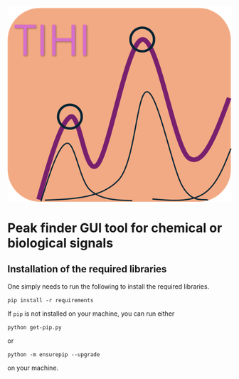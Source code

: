 ![alt text](https://github.com/kyunghoon-han/Tihi_spectral_fitter/blob/main/logo_small.png)

# Peak finder GUI tool for chemical or biological signals

## Installation  of the required libraries
One simply needs to run the following to install the required libraries.
```
pip install -r requirements
```
If `pip` is not installed on your machine, you can run either
```
python get-pip.py
```
or
```
python -m ensurepip --upgrade
```
on your machine.

